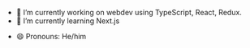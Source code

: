
<!--
**stephenlin35/stephenlin35** is a ✨ _special_ ✨ repository because its `README.md` (this file) appears on your GitHub profile.
-->
- 🔭 I’m currently working on webdev using TypeScript, React, Redux.
- 🌱 I’m currently learning Next.js
<!--
- 👯 I’m looking to collaborate on ...
- 🤔 I’m looking for help with ...
- 💬 Ask me about ...
- 📫 How to reach me: ...
-->
- 😄 Pronouns: He/him
<!--
- ⚡ Fun fact: ...
-->

